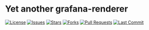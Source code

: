 # Yet another grafana-renderer

[![License](https://img.shields.io/github/license/bujupah/yet-another-renderer)](https://github.com/bujupah/yet-another-renderer/blob/main/LICENSE)
[![Issues](https://img.shields.io/github/issues/bujupah/yet-another-renderer)](https://github.com/bujupah/yet-another-renderer/issues)
[![Stars](https://img.shields.io/github/stars/bujupah/yet-another-renderer)](https://github.com/bujupah/yet-another-renderer/stargazers)
[![Forks](https://img.shields.io/github/forks/bujupah/yet-another-renderer)](https://github.com/bujupah/yet-another-renderer/network/members)
[![Pull Requests](https://img.shields.io/github/issues-pr/bujupah/yet-another-renderer)](https://github.com/bujupah/yet-another-renderer/pulls)
[![Last Commit](https://img.shields.io/github/last-commit/bujupah/yet-another-renderer)](https://github.com/bujupah/yet-another-renderer/commits/main)

<!-- Todo: add docs -->
